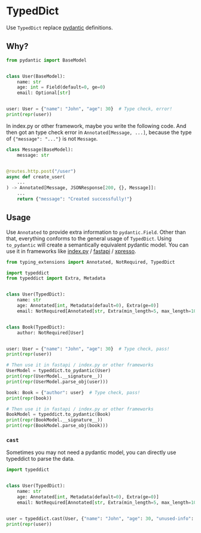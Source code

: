 # TypedDict

Use `TypedDict` replace [pydantic](https://pydantic-docs.helpmanual.io/) definitions.

## Why?

```python
from pydantic import BaseModel


class User(BaseModel):
    name: str
    age: int = Field(default=0, ge=0)
    email: Optional[str]


user: User = {"name": "John", "age": 30}  # Type check, error!
print(repr(user))
```

In index.py or other framework, maybe you write the following code. And then got an type check error in `Annotated[Message, ...]`, because the type of `{"message": "..."}` is not `Message`.

```python
class Message(BaseModel):
    message: str


@routes.http.post("/user")
async def create_user(
    ...
) -> Annotated[Message, JSONResponse[200, {}, Message]]:
    ...
    return {"message": "Created successfully!"}
```

## Usage

Use `Annotated` to provide extra information to `pydantic.Field`. Other than that, everything conforms to the general usage of `TypedDict`. Using `to_pydantic` will create a semantically equivalent pydantic model. You can use it in frameworks like [index.py](https://github.com/index-py/index.py) / [fastapi](https://fastapi.tiangolo.com/) / [xpresso](https://github.com/adriangb/xpresso).

```python
from typing_extensions import Annotated, NotRequired, TypedDict

import typeddict
from typeddict import Extra, Metadata


class User(TypedDict):
    name: str
    age: Annotated[int, Metadata(default=0), Extra(ge=0)]
    email: NotRequired[Annotated[str, Extra(min_length=5, max_length=100)]]


class Book(TypedDict):
    author: NotRequired[User]


user: User = {"name": "John", "age": 30}  # Type check, pass!
print(repr(user))

# Then use it in fastapi / index.py or other frameworks
UserModel = typeddict.to_pydantic(User)
print(repr(UserModel.__signature__))
print(repr(UserModel.parse_obj(user)))

book: Book = {"author": user}  # Type check, pass!
print(repr(book))

# Then use it in fastapi / index.py or other frameworks
BookModel = typeddict.to_pydantic(Book)
print(repr(BookModel.__signature__))
print(repr(BookModel.parse_obj(book)))
```

### `cast`

Sometimes you may not need a pydantic model, you can directly use typeddict to parse the data.

```python
import typeddict


class User(TypedDict):
    name: str
    age: Annotated[int, Metadata(default=0), Extra(ge=0)]
    email: NotRequired[Annotated[str, Extra(min_length=5, max_length=100)]]


user = typeddict.cast(User, {"name": "John", "age": 30, "unused-info": "....."})
print(repr(user))
```
